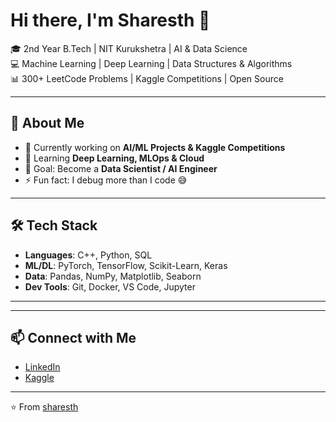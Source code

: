 # Hi there, I'm Sharesth 👋  

🎓 2nd Year B.Tech | NIT Kurukshetra | AI & Data Science  
💻 Machine Learning | Deep Learning | Data Structures & Algorithms  
📊 300+ LeetCode Problems | Kaggle Competitions | Open Source  

---

## 🚀 About Me
- 🔭 Currently working on **AI/ML Projects & Kaggle Competitions**  
- 🌱 Learning **Deep Learning, MLOps & Cloud**  
- 🎯 Goal: Become a **Data Scientist / AI Engineer**  
- ⚡ Fun fact: I debug more than I code 😅  

---

## 🛠️ Tech Stack
- **Languages**: C++, Python, SQL  
- **ML/DL**: PyTorch, TensorFlow, Scikit-Learn, Keras  
- **Data**: Pandas, NumPy, Matplotlib, Seaborn  
- **Dev Tools**: Git, Docker, VS Code, Jupyter  

--- 

---

## 📫 Connect with Me
- [LinkedIn](https://www.linkedin.com/in/YOUR-LINK)  
- [Kaggle](https://www.kaggle.com/YOUR-KAGGLE)  


---
⭐️ From [sharesth](https://github.com/sharesth)
